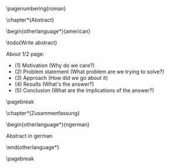 \pagenumbering{roman}

\chapter*{Abstract}

\begin{otherlanguage*}{american}

\todo{Write abstract}

About 1/2 page:
- (1) Motivation (Why do we care?)
- (2) Problem statement (What problem are we trying to solve?)
- (3) Approach (How did we go about it)
- (4) Results (What's the answer?)
- (5) Conclusion (What are the implications of the answer?)

<!-- TODO this abstract is genius (without the headlines) https://arxiv.org/pdf/2108.03758.pdf >

\end{otherlanguage*}


<!--
Modern applications (?) like IoT... ingesting sensoric data... and analyzing those data... rely on event stores to store and process events in real time... 

Fault tolerance and high availability is a key requirement to those systems... with different consumers writing and reading different portions of those events at the same time...

low latency and high throughput, while ensuring different correctness constraints... geographically distributed...

In this demonstration, a fault-tolerant ChronicleDB is presented... with Raft... and strong consistent, high available...

TODO this style https://software.imdea.org/~gotsman/papers/unistore-atc21.pdf and find more use-case related reasoning regarding Event Processing, EPA... for example. inspiration from Kafka and Spark
-->

<!-- Also find inspiration for the abstract here http://www.diva-portal.org/smash/get/diva2:24228/FULLTEXT01.pdf -->

\pagebreak

\chapter*{Zusammenfassung}

\begin{otherlanguage*}{ngerman}

Abstract in german

\end{otherlanguage*}

\pagebreak

